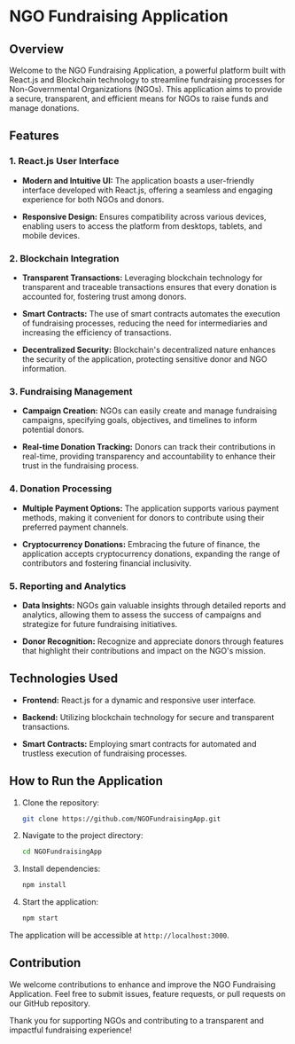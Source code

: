 # NGO Fundraising Application

## Overview

Welcome to the NGO Fundraising Application, a powerful platform built with React.js and Blockchain technology to streamline fundraising processes for Non-Governmental Organizations (NGOs). This application aims to provide a secure, transparent, and efficient means for NGOs to raise funds and manage donations.

## Features

### 1. React.js User Interface

- **Modern and Intuitive UI:** The application boasts a user-friendly interface developed with React.js, offering a seamless and engaging experience for both NGOs and donors.

- **Responsive Design:** Ensures compatibility across various devices, enabling users to access the platform from desktops, tablets, and mobile devices.

### 2. Blockchain Integration

- **Transparent Transactions:** Leveraging blockchain technology for transparent and traceable transactions ensures that every donation is accounted for, fostering trust among donors.

- **Smart Contracts:** The use of smart contracts automates the execution of fundraising processes, reducing the need for intermediaries and increasing the efficiency of transactions.

- **Decentralized Security:** Blockchain's decentralized nature enhances the security of the application, protecting sensitive donor and NGO information.

### 3. Fundraising Management

- **Campaign Creation:** NGOs can easily create and manage fundraising campaigns, specifying goals, objectives, and timelines to inform potential donors.

- **Real-time Donation Tracking:** Donors can track their contributions in real-time, providing transparency and accountability to enhance their trust in the fundraising process.

### 4. Donation Processing

- **Multiple Payment Options:** The application supports various payment methods, making it convenient for donors to contribute using their preferred payment channels.

- **Cryptocurrency Donations:** Embracing the future of finance, the application accepts cryptocurrency donations, expanding the range of contributors and fostering financial inclusivity.

### 5. Reporting and Analytics

- **Data Insights:** NGOs gain valuable insights through detailed reports and analytics, allowing them to assess the success of campaigns and strategize for future fundraising initiatives.

- **Donor Recognition:** Recognize and appreciate donors through features that highlight their contributions and impact on the NGO's mission.

## Technologies Used

- **Frontend:** React.js for a dynamic and responsive user interface.

- **Backend:** Utilizing blockchain technology for secure and transparent transactions.

- **Smart Contracts:** Employing smart contracts for automated and trustless execution of fundraising processes.

## How to Run the Application

1. Clone the repository:
   ```bash
   git clone https://github.com/NGOFundraisingApp.git
   ```

2. Navigate to the project directory:
   ```bash
   cd NGOFundraisingApp
   ```

3. Install dependencies:
   ```bash
   npm install
   ```

4. Start the application:
   ```bash
   npm start
   ```

The application will be accessible at `http://localhost:3000`.

## Contribution

We welcome contributions to enhance and improve the NGO Fundraising Application. Feel free to submit issues, feature requests, or pull requests on our GitHub repository.

Thank you for supporting NGOs and contributing to a transparent and impactful fundraising experience!
